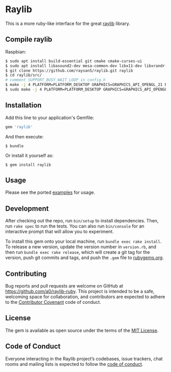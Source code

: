 # Raylib

This is a more ruby-like interface for the great [raylib](https://www.raylib.com) library.

## Compile raylib

Raspbian:

```bash
$ sudo apt install build-essential git cmake cmake-curses-ui
$ sudo apt install libasound2-dev mesa-common-dev libx11-dev libxrandr-dev libxi-dev xorg-dev libgl1-mesa-dev libglu1-mesa-dev
$ git clone https://github.com/raysan5/raylib.git raylib
$ cd raylib/src/
# comment SUPPORT_BUSY_WAIT_LOOP in config.h
$ make -j 4 PLATFORM=PLATFORM_DESKTOP GRAPHICS=GRAPHICS_API_OPENGL_21 RAYLIB_LIBTYPE=SHARED
$ sudo make -j 4 PLATFORM=PLATFORM_DESKTOP GRAPHICS=GRAPHICS_API_OPENGL_21 RAYLIB_LIBTYPE=SHARED install
```

## Installation

Add this line to your application's Gemfile:

```ruby
gem 'raylib'
```

And then execute:

    $ bundle

Or install it yourself as:

    $ gem install raylib

## Usage

Please see the ported [examples](https://github.com/a0/raylib-ruby/tree/master/examples) for usage.

## Development

After checking out the repo, run `bin/setup` to install dependencies. Then, run `rake spec` to run the tests. You can also run `bin/console` for an interactive prompt that will allow you to experiment.

To install this gem onto your local machine, run `bundle exec rake install`. To release a new version, update the version number in `version.rb`, and then run `bundle exec rake release`, which will create a git tag for the version, push git commits and tags, and push the `.gem` file to [rubygems.org](https://rubygems.org).

## Contributing

Bug reports and pull requests are welcome on GitHub at https://github.com/a0/raylib-ruby. This project is intended to be a safe, welcoming space for collaboration, and contributors are expected to adhere to the [Contributor Covenant](http://contributor-covenant.org) code of conduct.

## License

The gem is available as open source under the terms of the [MIT License](https://opensource.org/licenses/MIT).

## Code of Conduct

Everyone interacting in the Raylib project’s codebases, issue trackers, chat rooms and mailing lists is expected to follow the [code of conduct](https://github.com/a0/raylib-ruby/blob/master/CODE_OF_CONDUCT.md).
